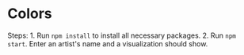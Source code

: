 # Colors

Steps:
    1. Run `npm install` to install all necessary packages.
    2. Run `npm start`. Enter an artist's name and a visualization should show.
